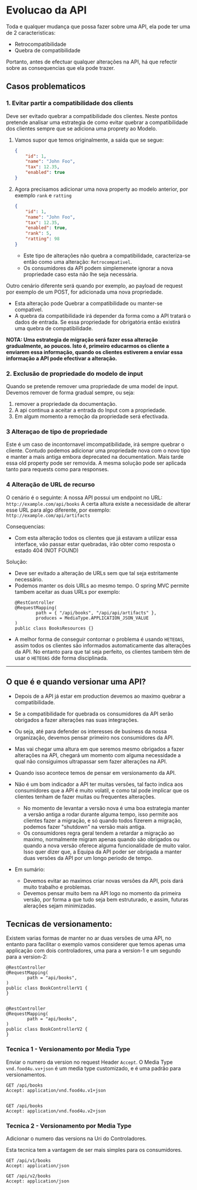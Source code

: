 # Evolucao da API

Toda e qualquer mudança que possa fazer sobre uma API, ela pode ter uma de 2 caracteristicas:

- Retrocompatibilidade
- Quebra de compatibilidade

Portanto, antes de efectuar qualquer alterações na API, há que refectir sobre as consequencias que ela pode trazer.

## Casos problematicos

### 1. Evitar partir a compatibilidade dos clients

Deve ser evitado quebrar a compatibilidade dos clientes.
Neste pontos pretende analisar uma estrategia de como evitar quebrar a compatibilidade dos clientes sempre que se adiciona uma proprety ao Modelo.

  1. Vamos supor que temos originalmente, a saida que se segue:
        ```json
        {
            "id": 1,
            "name": "John Foo",
            "tax": 12.35,
            "enabled": true
        }
        ```
  2. Agora precisamos adicionar uma nova property ao modelo anterior, por exemplo `rank` e `ratting`
        ```json
        {
            "id": 1,
            "name": "John Foo",
            "tax": 12.35,
            "enabled": true,
            "rank": 5,
            "ratting": 98
        }
        ```
        - Este tipo de alterações não quebra a compatibilidade, caracteriza-se então como uma alteração: `Retrocompativel`.
        - Os consumidores da API podem simplemenete ignorar a nova propriedade caso esta não lhe seja necessária.
  
Outro cenário diferente será quando por exemplo, ao payload de request por exemplo de um POST, for adicionada uma nova propriedade.
  - Esta alteração pode Quebrar a compatibilidade ou manter-se compativel.
  - A quebra da compatibilidade irá depender da forma como a API tratará o dados de entrada. Se essa propriedade for obrigatória então existirá uma quebra de compatibilidade.
  
**NOTA: Uma estrategia de migração será fazer essa alteração gradualmente, ao poucos. Isto é, primeiro educarmos os cliente a enviarem essa informação, quando os clientes estiverem a enviar essa informação a API pode efectivar a alteração.**


### 2. Exclusão de propriedade do modelo de input

Quando se pretende remover uma propriedade de uma model de input.
Devemos remover de forma gradual sempre, ou seja:

1. remover a propriedade da documentação.
2. A api continua a aceitar a entrada do Input com a propriedade.
3. Em algum momento a remoção da propriedade será efectivada.

### 3 Alteraçao de tipo de propriedade

Este é um caso de incontornavel imcompatibilidade, irá sempre quebrar o cliente.
Contudo podemos adicionar uma propriedade nova com o novo tipo e manter a mais antiga embora deprecated na documentation. Mais tarde essa old property pode ser removida. A mesma solução pode ser aplicada tanto para requests como para responses.

### 4 Alteração de URL de recurso

O cenário é o seguinte: 
A nossa API possui um endpoint no URL: `http://example.com/api/books`
A certa altura existe a necessidade de alterar esse URL para algo diferente, por exemplo: `http://example.com/api/artifacts`

Consequencias:
  - Com esta alteração todos os clientes que já estavam a utilizar essa interface, vão passar estar quebradas, irão obter como resposta o estado 404 (NOT FOUND) 

Solução:
  - Deve ser evitado a alteração de URLs sem que tal seja estritamente necessário.
  - Podemos manter os dois URLs ao mesmo tempo. O spring MVC permite tambem aceitar as duas URLs por exemplo: 
    ```
    @RestController
    @RequestMapping(
            path = { "/api/books", "/api/api/artifacts" },
            produces = MediaType.APPLICATION_JSON_VALUE
    )
    public class BooksResources {}
    ```
  - A melhor forma de conseguir contornar o problema é usando `HETEOAS`, assim todos os clientes são informados automaticamente das alterações da API. No entanto para que tal seja perfeito, os clientes tambem têm de usar o `HETEOAS` dde forma disciplinada.

---

## O que é e quando versionar uma API?

  - Depois de a API já estar em production devemos ao maximo quebrar a compatibilidade.
  - Se a compatibilidade for quebrada os consumidores da API serão obrigados a fazer alterações nas suas integrações.
  - Ou seja, até para defender os interesses de business da nossa organização, devemos pensar primeiro nos consumidores da API.
  - Mas vai chegar uma altura em que seremos mesmo obrigados a fazer alterações na API, chegará um momento com alguma necessidade a qual não consiguimos ultrapassar sem fazer alterações na API.
  - Quando isso acontece temos de pensar em versionamento da API.
  
  - Não é um bom indicador a API ter muitas versões, tal facto indica aos consumidores que a API é muito volatil, e como tal pode implicar que os clientes tenham de fazer muitas ou frequentes alterações.
    - No momento de levantar a versão nova é uma boa estrategia manter a versão antiga a rodar  durante alguma tempo, isso permite aos clientes fazer a migração, e só quando todos fizerem a migração, podemos fazer "shutdown" na versão mais antiga.
    - Os consumidores regra geral tendem a retardar a migração ao maximo, normalmente migram apenas quando são obrigados ou quando a nova versão oferece alguma funcionalidade de muito valor. Isso quer dizer que, a Equipa da API poder ser obrigada a manter duas versões da API por um longo periodo de tempo.
  
  - Em sumário:
    - Devemos evitar ao maximos criar novas versões da API, pois dará muito trabalho e problemas.
    - Devemos pensar muito bem na API logo no momento da primeira versão, por forma a que tudo seja bem estruturado, e assim, futuras alerações sejam minimizadas.
    

## Tecnicas de versionamento:

Existem varias formas de manter no ar duas versões de uma API, no entanto para facilitar o exemplo vamos considerer que temos apenas uma applicação com dois controladores, uma para a version-1 e um segundo para a version-2:

```
@RestController
@RequestMapping(
        path = "api/books",
)
public class BookControllerV1 {
}


@RestController
@RequestMapping(
        path = "api/books",
)
public class BookControllerV2 {
}

``` 

### Tecnica 1 - Versionamento por Media Type

Enviar o numero da version no request Header `Accept`.
O Media Type `vnd.food4u.vx+json` é um media type customizado, e é uma padrão para versionamentos.

```
GET /api/books
Accept: application/vnd.food4u.v1+json


GET /api/books
Accept: application/vnd.food4u.v2+json
```

### Tecnica 2 - Versionamento por Media Type

Adicionar o numero das versions na Uri do Controladores.

Esta tecnica tem a vantagem de ser mais simples para os consumidores.

```
GET /api/v1/books
Accept: application/json

GET /api/v2/books
Accept: application/json
```